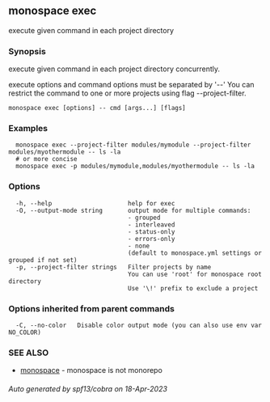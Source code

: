 ## monospace exec

execute given command in each project directory

### Synopsis

execute given command in each project directory concurrently.

execute options and command options must be separated by '--'
You can restrict the command to one or more projects using flag --project-filter.

```
monospace exec [options] -- cmd [args...] [flags]
```

### Examples

```
  monospace exec --project-filter modules/mymodule --project-filter modules/myothermodule -- ls -la
  # or more concise
  monospace exec -p modules/mymodule,modules/myothermodule -- ls -la
```

### Options

```
  -h, --help                     help for exec
  -O, --output-mode string       output mode for multiple commands:
                                 - grouped
                                 - interleaved
                                 - status-only
                                 - errors-only
                                 - none
                                 (default to monospace.yml settings or grouped if not set)
  -p, --project-filter strings   Filter projects by name
                                 You can use 'root' for monospace root directory
                                 Use '\!' prefix to exclude a project
```

### Options inherited from parent commands

```
  -C, --no-color   Disable color output mode (you can also use env var NO_COLOR)
```

### SEE ALSO

* [monospace](monospace.md)	 - monospace is not monorepo

###### Auto generated by spf13/cobra on 18-Apr-2023

